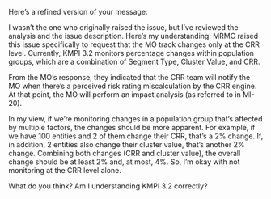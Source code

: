 Here’s a refined version of your message:

I wasn’t the one who originally raised the issue, but I’ve reviewed the analysis and the issue description. Here’s my understanding: MRMC raised this issue specifically to request that the MO track changes only at the CRR level. Currently, KMPI 3.2 monitors percentage changes within population groups, which are a combination of Segment Type, Cluster Value, and CRR.

From the MO’s response, they indicated that the CRR team will notify the MO when there’s a perceived risk rating miscalculation by the CRR engine. At that point, the MO will perform an impact analysis (as referred to in MI-20).

In my view, if we’re monitoring changes in a population group that’s affected by multiple factors, the changes should be more apparent. For example, if we have 100 entities and 2 of them change their CRR, that’s a 2% change. If, in addition, 2 entities also change their cluster value, that’s another 2% change. Combining both changes (CRR and cluster value), the overall change should be at least 2% and, at most, 4%. So, I’m okay with not monitoring at the CRR level alone.

What do you think? Am I understanding KMPI 3.2 correctly?
